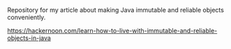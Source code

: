 Repository for my article about making Java immutable and reliable objects conveniently.

https://hackernoon.com/learn-how-to-live-with-immutable-and-reliable-objects-in-java
